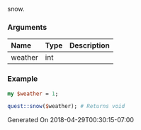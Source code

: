 snow.
### Arguments
**Name**|**Type**|**Description**
:---|:---|:---
weather|int|

### Example

```perl
my $weather = 1;

quest::snow($weather); # Returns void
```


Generated On 2018-04-29T00:30:15-07:00
